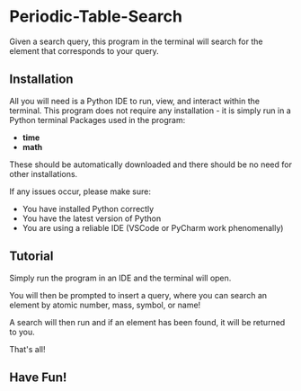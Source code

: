 # Periodic-Table-Search
Given a search query, this program in the terminal will search for the element that corresponds to your query.

## Installation

All you will need is a Python IDE to run, view, and interact within the terminal.
This program does not require any installation -  it is simply run in a Python terminal
Packages used in the program:

* **time**
* **math**

These should be automatically downloaded and there should be no need for other installations.

If any issues occur, please make sure:

* You have installed Python correctly
* You have the latest version of Python
* You are using a reliable IDE (VSCode or PyCharm work phenomenally)

## Tutorial

Simply run the program in an IDE and the terminal will open.

You will then be prompted to insert a query, where you can search an element by atomic number, mass, symbol, or name!

A search will then run and if an element has been found, it will be returned to you.

That's all!

## Have Fun! ##
